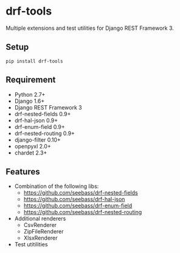 drf-tools
=================
Multiple extensions and test utilities for Django REST Framework 3.

## Setup ##

	pip install drf-tools

## Requirement ##

* Python 2.7+
* Django 1.6+
* Django REST Framework 3
* drf-nested-fields 0.9+
* drf-hal-json 0.9+
* drf-enum-field 0.9+
* drf-nested-routing 0.9+
* django-filter 0.10+
* openpyxl 2.0+
* chardet 2.3+

## Features ##

* Combination of the following libs:
	* https://github.com/seebass/drf-nested-fields
	* https://github.com/seebass/drf-hal-json
	* https://github.com/seebass/drf-enum-field
	* https://github.com/seebass/drf-nested-routing
* Additional renderers
	* CsvRenderer
	* ZipFileRenderer
	* XlsxRenderer
* Test utitilities
